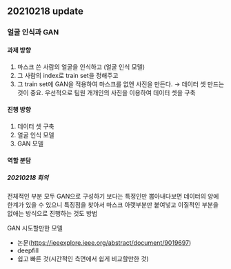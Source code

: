 ## 20210218 update
### 얼굴 인식과 GAN

#### 과제 방향 
1. 마스크 쓴 사람의 얼굴을 인식하고 (얼굴 인식 모델)
2. 그 사람의 index로 train set을 정해주고 
3. 그 train set에 GAN을 적용하여 마스크를 없앤 사진을 만든다.
→ 데이터 셋 만드는 것이 중요. 우선적으로 팀원 개개인의 사진을 이용하여 데이터 셋을 구축

#### 진행 방향
1. 데이터 셋 구축
2. 얼굴 인식 모델
3. GAN 모델

#### 역할 분담

##### 20210218 회의
전체적인 부분 모두 GAN으로 구성하기 보다는 
특정인만 뽑아내다보면 데이터의 양에 한계가 있을 수 있으니 특징점을 찾아서
마스크 아랫부분만 붙여넣고 이질적인 부분을 없애는 방식으로 진행하는 것도 방법

GAN 시도할만한 모델
- 논문(https://ieeexplore.ieee.org/abstract/document/9019697)
- deepfill
- 쉽고 빠른 것(시간적인 측면에서 쉽게 비교할만한 것)
